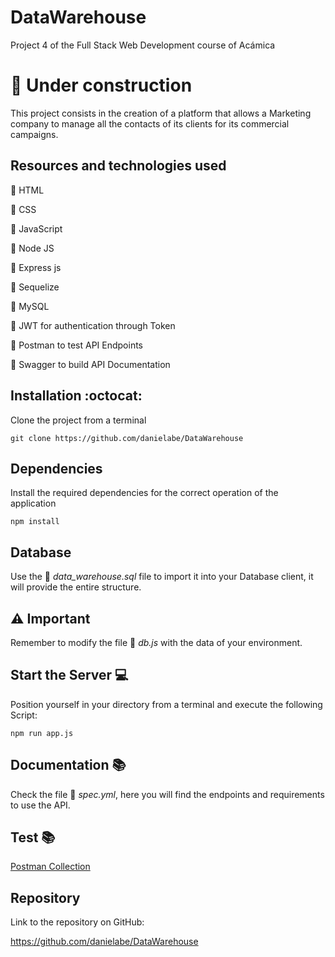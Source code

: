 # DataWarehouse
Project 4 of the Full Stack Web Development course of Acámica

# :construction: Under construction

This project consists in the creation of a platform that allows a Marketing company to manage all the contacts of its clients for its commercial campaigns.

## Resources and technologies used
:cherry_blossom: HTML

:cherry_blossom: CSS

:cherry_blossom: JavaScript

:cherry_blossom: Node JS

:cherry_blossom: Express js

:cherry_blossom: Sequelize

:cherry_blossom: MySQL

:cherry_blossom: JWT for authentication through Token

:cherry_blossom: Postman to test API Endpoints

:cherry_blossom: Swagger to build API Documentation

## Installation :octocat:
Clone the project from a terminal

`git clone https://github.com/danielabe/DataWarehouse`
## Dependencies
Install the required dependencies for the correct operation of the application

`npm install`
## Database
Use the 📂 *data_warehouse.sql* file to import it into your Database client, it will provide the entire structure.
## :warning: Important
Remember to modify the file 📂 *db.js* with the data of your environment.
## Start the Server 💻
Position yourself in your directory from a terminal and execute the following Script:

`npm run app.js`
## Documentation 📚
Check the file 📂 *spec.yml*, here you will find the endpoints and requirements to use the API.

## Test 📚
[Postman Collection](https://documenter.getpostman.com/view/13361525/TzY4gbGb#e24e195e-4062-4421-97f6-318519b98c34 "Postman Collection")


## Repository
Link to the repository on GitHub:

https://github.com/danielabe/DataWarehouse
